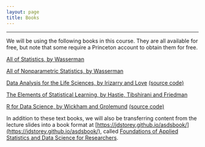 ```yaml
---
layout: page
title: Books
---
```


---

We will be using the following books in this course.  They are all available for free, but note that some require a Princeton account to obtain them for free.

[All of Statistics, by Wasserman](https://pulsearch.princeton.edu/catalog/8865289)

[All of Nonparametric Statistics, by Wasserman](https://pulsearch.princeton.edu/catalog/6402948)

[Data Analysis for the Life Sciences, by Irizarry and Love](https://leanpub.com/dataanalysisforthelifesciences)  [(source code)](http://genomicsclass.github.io/book/)

[The Elements of Statistical Learning, by Hastie, Tibshirani and Friedman](http://statweb.stanford.edu/~tibs/ElemStatLearn/)

[R for Data Science, by Wickham and Grolemund](http://r4ds.had.co.nz) [(source code)](https://github.com/hadley/r4ds)

In addition to these text books, we will also be transferring content from the lecture slides into a book format at [https://jdstorey.github.io/asdsbook/](https://jdstorey.github.io/asdsbook/), called [Foundations of Applied Statistics and Data Science for Researchers](https://jdstorey.github.io/asdsbook/).

